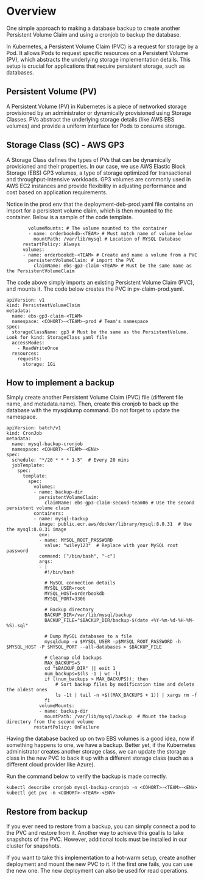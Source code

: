 # Overview

One simple approach to making a database backup to create another Persistent Volume Claim and using a cronjob to backup 
the database.  

In Kubernetes, a Persistent Volume Claim (PVC) is a request for storage by a Pod. It allows Pods to request specific resources on a Persistent Volume (PV), which abstracts the underlying storage implementation details. This setup is crucial for applications that require persistent storage, such as databases.

## Persistent Volume (PV)
A Persistent Volume (PV) in Kubernetes is a piece of networked storage provisioned by an administrator or dynamically provisioned using Storage Classes. PVs abstract the underlying storage details (like AWS EBS volumes) and provide a uniform interface for Pods to consume storage.  

## Storage Class (SC) - AWS GP3  
A Storage Class defines the types of PVs that can be dynamically provisioned and their properties. In our case, we use AWS Elastic Block Storage (EBS) GP3 volumes, a type of storage optimized for transactional and throughput-intensive workloads. GP3 volumes are commonly used in AWS EC2 instances and provide flexibility in adjusting performance and cost based on application requirements.

Notice in the prod env that the deployment-deb-prod.yaml file contains an import for a persistent volume claim, which is then mounted to the container. Below is a sample of the code template.
```
        volumeMounts: # The volume mounted to the container
        - name: orderbookdb-<TEAM> # Must match name of volume below
          mountPath: /var/lib/mysql # Location of MYSQL Database
      restartPolicy: Always
      volumes:
      - name: orderbookdb-<TEAM> # Create and name a volume from a PVC
        persistentVolumeClaim: # import the PVC
          claimName: ebs-gp3-claim-<TEAM> # Must be the same name as the PersistentVolumeClaim
```

The code above simply imports an existing Persistent Volume Claim (PVC), and mounts it. The code below creates the PVC in pv-claim-prod.yaml.  
```
apiVersion: v1
kind: PersistentVolumeClaim
metadata:
  name: ebs-gp3-claim-<TEAM>
  namespace: <COHORT>-<TEAM>-prod # Team's namespace
spec:
  storageClassName: gp3 # Must be the same as the PersistentVolume. Look for kind: StorageClass yaml file
  accessModes:
    - ReadWriteOnce
  resources:
    requests:
      storage: 1Gi
```

## How to implement a backup

Simply create another Persistent Volume Claim (PVC) file (different file name, and metadata.name). Then, create this cronjob to back up the database with the mysqldump command. Do not forget to update the namespace.
```
apiVersion: batch/v1
kind: CronJob
metadata:
  name: mysql-backup-cronjob
  namespace: <COHORT>-<TEAM>-<ENV>
spec:
  schedule: "*/20 * * * 1-5"  # Every 20 mins
  jobTemplate:
    spec:
      template:
        spec:
          volumes:
          - name: backup-dir
            persistentVolumeClaim:
              claimName: ebs-gp3-claim-second-team06 # Use the second persistent volume claim
          containers:
          - name: mysql-backup
            image: public.ecr.aws/docker/library/mysql:8.0.31  # Use the mysql:8.0.31 image
            env:
            - name: MYSQL_ROOT_PASSWORD
              value: "wiley123"  # Replace with your MySQL root password
            command: ["/bin/bash", "-c"]
            args:
            - |
              #!/bin/bash

              # MySQL connection details
              MYSQL_USER=root
              MYSQL_HOST=orderbookdb
              MYSQL_PORT=3306

              # Backup directory
              BACKUP_DIR=/var/lib/mysql/backup
              BACKUP_FILE="$BACKUP_DIR/backup-$(date +%Y-%m-%d-%H-%M-%S).sql"

              # Dump MySQL databases to a file
              mysqldump -u $MYSQL_USER -p$MYSQL_ROOT_PASSWORD -h $MYSQL_HOST -P $MYSQL_PORT --all-databases > $BACKUP_FILE

              # Cleanup old backups
              MAX_BACKUPS=5
              cd "$BACKUP_DIR" || exit 1
              num_backups=$(ls -1 | wc -l)
              if ((num_backups > MAX_BACKUPS)); then
                  # Sort backup files by modification time and delete the oldest ones
                  ls -1t | tail -n +$((MAX_BACKUPS + 1)) | xargs rm -f
              fi
            volumeMounts:
            - name: backup-dir
              mountPath: /var/lib/mysql/backup  # Mount the backup directory from the second volume
          restartPolicy: OnFailure
```

Having the database backed up on two EBS volumes is a good idea, now if something happens to one, we have a backup. 
Better yet, if the Kubernetes administrator creates another storage class, we can update the storage class
in the new PVC to back it up with a different storage class (such as a different cloud provider like Azure).

Run the command below to verify the backup is made correctly.
```
kubectl describe cronjob mysql-backup-cronjob -n <COHORT>-<TEAM>-<ENV>
kubectl get pvc -n <COHORT>-<TEAM>-<ENV>
```

## Restore from backup
If you ever need to restore from a backup, you can simply connect a pod to the PVC and restore from it. Another way to achieve this goal is to take snapshots of the PVC. However, additional tools must be installed in our cluster for snapshots.

If you want to take this implementation to a hot-warm setup, create another deployment and mount the new PVC to it. If the first one fails, you can use the new one. The new deployment can also be used for read operations.
